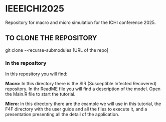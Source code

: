 # IEEEICHI2025
Repository for macro and micro simulation for the ICHI conference 2025.

## TO CLONE THE REPOSITORY

git clone --recurse-submodules [URL of the repo]

### In the repository

In this repository you will find:

**Macro:**
In this directory there is the SIR (Susceptible Infected Recovered) repository. In thr ReadME file you will find a description of the model. Open the Main.R file to start the tutorial. 

**Micro:**
In this directory there are the example we will use in this tutorial, the F4F directory with the user guide and all the files to execute it, and a presentation presenting all the detail of the application.

